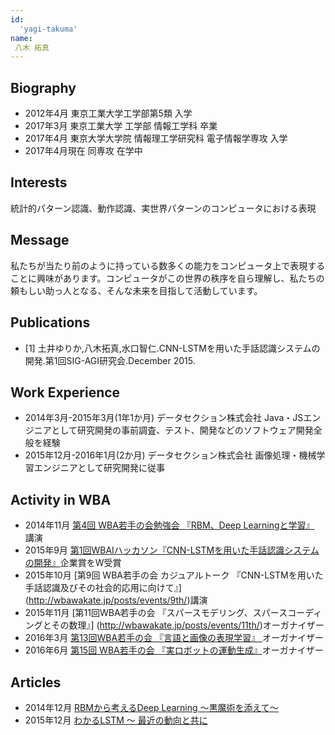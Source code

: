 ```yaml
---
id:
  'yagi-takuma'
name:
 八木 拓真
---
```


## Biography
- 2012年4月 東京工業大学工学部第5類 入学
- 2017年3月 東京工業大学 工学部 情報工学科 卒業
- 2017年4月 東京大学大学院 情報理工学研究科 電子情報学専攻 入学
- 2017年4月現在 同専攻 在学中

## Interests
統計的パターン認識、動作認識、実世界パターンのコンピュータにおける表現

## Message
私たちが当たり前のように持っている数多くの能力をコンピュータ上で表現することに興味があります。コンピュータがこの世界の秩序を自ら理解し、私たちの頼もしい助っ人となる、そんな未来を目指して活動しています。

## Publications
- [1] 土井ゆりか,八木拓真,水口智仁.CNN-LSTMを用いた手話認識システムの開発.第1回SIG-AGI研究会.December 2015.

## Work Experience
- 2014年3月-2015年3月(1年1か月) データセクション株式会社 Java・JSエンジニアとして研究開発の事前調査、テスト、開発などのソフトウェア開発全般を経験
- 2015年12月-2016年1月(2か月) データセクション株式会社 画像処理・機械学習エンジニアとして研究開発に従事

## Activity in WBA
- 2014年11月  [第4回 WBA若手の会勉強会 『RBM、Deep Learningと学習』](http://wbawakate.jp/posts/events/%e3%80%90%e7%ac%ac4%e5%9b%9e-%e3%83%87%e3%82%a3%e3%83%bc%e3%83%97%e3%83%a9%e3%83%bc%e3%83%8b%e3%83%b3%e3%82%b0%e5%8b%89%e5%bc%b7%e4%bc%9a%e3%81%ae%e3%81%8a%e7%9f%a5%e3%82%89%e3%81%9b%e3%80%91/) 講演
- 2015年9月  [第1回WBAIハッカソン『CNN-LSTMを用いた手話認識システムの開発』](http://wbawakate.jp/posts/events/%e7%ac%ac1%e5%9b%9ewbai%e3%83%8f%e3%83%83%e3%82%ab%e3%82%bd%e3%83%b3%e6%b4%bb%e5%8b%95%e5%a0%b1%e5%91%8a/)企業賞をW受賞
- 2015年10月  [第9回 WBA若手の会  カジュアルトーク 『CNN-LSTMを用いた手話認識及びその社会的応用に向けて』] (http://wbawakate.jp/posts/events/9th/)講演
- 2015年11月 [第11回WBA若手の会  『スパースモデリング、スパースコーディングとその数理』] (http://wbawakate.jp/posts/events/11th/)オーガナイザー
- 2016年3月 [第13回WBA若手の会 『言語と画像の表現学習』 ](http://wbawakate.jp/posts/events/13th/)オーガナイザー
- 2016年6月 [第15回 WBA若手の会 『実ロボットの運動生成』](http://wbawakate.connpass.com/event/32355/)オーガナイザー

## Articles
- 2014年12月 [RBMから考えるDeep Learning ～黒魔術を添えて～](http://qiita.com/t_Signull/items/f776aecb4909b7c5c116)
- 2015年12月 [わかるLSTM ～ 最近の動向と共に](http://qiita.com/t_Signull/items/21b82be280b46f467d1b)

